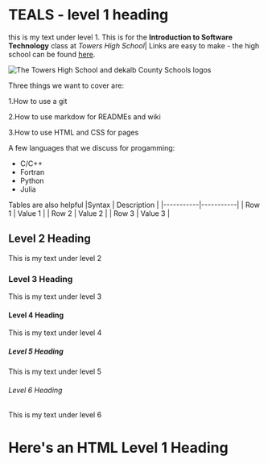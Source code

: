 # TEALS - level 1 heading

this is my text under level 1. This is for the **Introduction to Software Technology** class at *Towers High School*| Links are easy to make - the high school can be found [here](https://www.towershs.dekalb.k12.ga.us/).

![The Towers High School and dekalb County Schools logos](https://www.towershs.dekalb.k12.ga.us/sysimages/logo.png)

Three things we want to cover are:

1.How to use a git

2.How to use markdow for READMEs and wiki

3.How to use HTML and CSS for pages

A few languages that we discuss for progamming:
- C/C++
- Fortran
- Python
- Julia

Tables are also helpful
|Syntax | Description |
|-----------|-----------|
| Row 1 | Value 1 |
| Row 2 | Value 2 |
| Row 3 | Value 3 |


## Level 2 Heading

This is my text under level 2

### Level 3 Heading

This is my text under level 3

#### Level 4 Heading

This is my text under level 4

##### Level 5 Heading

This is my text under level 5

###### Level 6 Heading

This is my text under level 6

<H1>Here's an HTML Level 1 Heading</H1>

